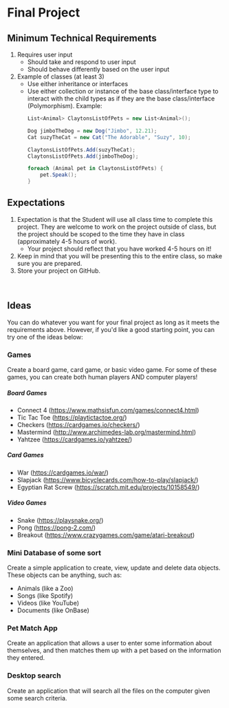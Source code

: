 # Final Project
## Minimum Technical Requirements
1. Requires user input
    - Should take and respond to user input
    - Should behave differently based on the user input
1. Example of classes (at least 3)
    - Use either inheritance or interfaces
    - Use either collection or instance of the base class/interface type to interact with the child types as if they are the base class/interface (Polymorphism). Example:
        ```cs
        List<Animal> ClaytonsListOfPets = new List<Animal>();

        Dog jimboTheDog = new Dog("Jimbo", 12.21);
        Cat suzyTheCat = new Cat("The Adorable", "Suzy", 10);

        ClaytonsListOfPets.Add(suzyTheCat);
        ClaytonsListOfPets.Add(jimboTheDog);

        foreach (Animal pet in ClaytonsListOfPets) {
            pet.Speak();
        }
        ```

## Expectations
1. Expectation is that the Student will use all class time to complete this project. They are welcome to work on the project outside of class, but the project should be scoped to the time they have in class (approximately 4-5 hours of work).
    - Your project should reflect that you have worked 4-5 hours on it!
1. Keep in mind that you will be presenting this to the entire class, so make sure you are prepared.
1. Store your project on GitHub.


<br>

## Ideas
You can do whatever you want for your final project as long as it meets the requirements above. However, if you'd like a good starting point, you can try one of the ideas below:

### Games
Create a board game, card game, or basic video game. For some of these games, you can create both human players AND computer players!

##### Board Games
- Connect 4 (https://www.mathsisfun.com/games/connect4.html)
- Tic Tac Toe (https://playtictactoe.org/)
- Checkers (https://cardgames.io/checkers/)
- Mastermind (http://www.archimedes-lab.org/mastermind.html)
- Yahtzee (https://cardgames.io/yahtzee/)

##### Card Games
- War (https://cardgames.io/war/)
- Slapjack (https://www.bicyclecards.com/how-to-play/slapjack/)
- Egyptian Rat Screw (https://scratch.mit.edu/projects/10158549/)

##### Video Games
- Snake (https://playsnake.org/)
- Pong (https://pong-2.com/)
- Breakout (https://www.crazygames.com/game/atari-breakout)

### Mini Database of some sort
Create a simple application to create, view, update and delete data objects. These objects can be anything, such as:
- Animals (like a Zoo)
- Songs (like Spotify)
- Videos (like YouTube)
- Documents (like OnBase)

### Pet Match App
Create an application that allows a user to enter some information about themselves, and then matches them up with a pet based on the information they entered.

### Desktop search
Create an application that will search all the files on the computer given some search criteria.